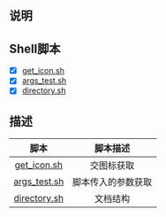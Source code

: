 说明
---

## Shell脚本

- [x] [get_icon.sh](get_icon.sh)
- [x] [args_test.sh](args_test.sh)
- [x] [directory.sh](directory.sh)

## 描述

| 脚本 | 脚本描述|
| :----: | :----:|
|[get_icon.sh](get_icon.sh)|交图标获取|
|[args_test.sh](args_test.sh)|脚本传入的参数获取|
|[directory.sh](directory.sh)|文档结构|
